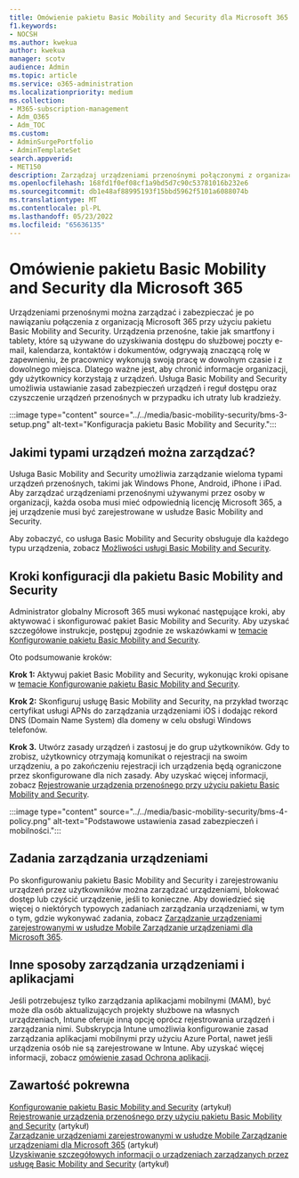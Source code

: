 ```yaml
---
title: Omówienie pakietu Basic Mobility and Security dla Microsoft 365
f1.keywords:
- NOCSH
ms.author: kwekua
author: kwekua
manager: scotv
audience: Admin
ms.topic: article
ms.service: o365-administration
ms.localizationpriority: medium
ms.collection:
- M365-subscription-management
- Adm_O365
- Adm_TOC
ms.custom:
- AdminSurgePortfolio
- AdminTemplateSet
search.appverid:
- MET150
description: Zarządzaj urządzeniami przenośnymi połączonymi z organizacją Microsoft 365 i zabezpieczaj je, konfigurując i korzystając z pakietu Basic Mobility and Security.
ms.openlocfilehash: 168fd1f0ef08cf1a9bd5d7c90c53781016b232e6
ms.sourcegitcommit: db1e48af88995193f15bbd5962f5101a6088074b
ms.translationtype: MT
ms.contentlocale: pl-PL
ms.lasthandoff: 05/23/2022
ms.locfileid: "65636135"
---
```

# <a name="overview-of-basic-mobility-and-security-for-microsoft-365"></a>Omówienie pakietu Basic Mobility and Security dla Microsoft 365

Urządzeniami przenośnymi można zarządzać i zabezpieczać je po nawiązaniu połączenia z organizacją Microsoft 365 przy użyciu pakietu Basic Mobility and Security. Urządzenia przenośne, takie jak smartfony i tablety, które są używane do uzyskiwania dostępu do służbowej poczty e-mail, kalendarza, kontaktów i dokumentów, odgrywają znaczącą rolę w zapewnieniu, że pracownicy wykonują swoją pracę w dowolnym czasie i z dowolnego miejsca. Dlatego ważne jest, aby chronić informacje organizacji, gdy użytkownicy korzystają z urządzeń. Usługa Basic Mobility and Security umożliwia ustawianie zasad zabezpieczeń urządzeń i reguł dostępu oraz czyszczenie urządzeń przenośnych w przypadku ich utraty lub kradzieży.

:::image type="content" source="../../media/basic-mobility-security/bms-3-setup.png" alt-text="Konfiguracja pakietu Basic Mobility and Security.":::

## <a name="what-types-of-devices-can-you-manage"></a>Jakimi typami urządzeń można zarządzać?

Usługa Basic Mobility and Security umożliwia zarządzanie wieloma typami urządzeń przenośnych, takimi jak Windows Phone, Android, iPhone i iPad. Aby zarządzać urządzeniami przenośnymi używanymi przez osoby w organizacji, każda osoba musi mieć odpowiednią licencję Microsoft 365, a jej urządzenie musi być zarejestrowane w usłudze Basic Mobility and Security.

Aby zobaczyć, co usługa Basic Mobility and Security obsługuje dla każdego typu urządzenia, zobacz [Możliwości usługi Basic Mobility and Security](capabilities.md).

## <a name="setup-steps-for-basic-mobility-and-security"></a>Kroki konfiguracji dla pakietu Basic Mobility and Security

Administrator globalny Microsoft 365 musi wykonać następujące kroki, aby aktywować i skonfigurować pakiet Basic Mobility and Security. Aby uzyskać szczegółowe instrukcje, postępuj zgodnie ze wskazówkami w [temacie Konfigurowanie pakietu Basic Mobility and Security](set-up.md). 

Oto podsumowanie kroków:

**Krok 1:** Aktywuj pakiet Basic Mobility and Security, wykonując kroki opisane w [temacie Konfigurowanie pakietu Basic Mobility and Security](set-up.md).

**Krok 2:** Skonfiguruj usługę Basic Mobility and Security, na przykład tworząc certyfikat usługi APNs do zarządzania urządzeniami iOS i dodając rekord DNS (Domain Name System) dla domeny w celu obsługi Windows telefonów.

**Krok 3.** Utwórz zasady urządzeń i zastosuj je do grup użytkowników. Gdy to zrobisz, użytkownicy otrzymają komunikat o rejestracji na swoim urządzeniu, a po zakończeniu rejestracji ich urządzenia będą ograniczone przez skonfigurowane dla nich zasady. Aby uzyskać więcej informacji, zobacz [Rejestrowanie urządzenia przenośnego przy użyciu pakietu Basic Mobility and Security](enroll-your-mobile-device.md). 

:::image type="content" source="../../media/basic-mobility-security/bms-4-policy.png" alt-text="Podstawowe ustawienia zasad zabezpieczeń i mobilności.":::

## <a name="device-management-tasks"></a>Zadania zarządzania urządzeniami

Po skonfigurowaniu pakietu Basic Mobility and Security i zarejestrowaniu urządzeń przez użytkowników można zarządzać urządzeniami, blokować dostęp lub czyścić urządzenie, jeśli to konieczne. Aby dowiedzieć się więcej o niektórych typowych zadaniach zarządzania urządzeniami, w tym o tym, gdzie wykonywać zadania, zobacz [Zarządzanie urządzeniami zarejestrowanymi w usłudze Mobile Zarządzanie urządzeniami dla Microsoft 365](manage-enrolled-devices.md).

## <a name="other-ways-to-manage-devices-and-apps"></a>Inne sposoby zarządzania urządzeniami i aplikacjami

Jeśli potrzebujesz tylko zarządzania aplikacjami mobilnymi (MAM), być może dla osób aktualizujących projekty służbowe na własnych urządzeniach, Intune oferuje inną opcję oprócz rejestrowania urządzeń i zarządzania nimi. Subskrypcja Intune umożliwia konfigurowanie zasad zarządzania aplikacjami mobilnymi przy użyciu Azure Portal, nawet jeśli urządzenia osób nie są zarejestrowane w Intune. Aby uzyskać więcej informacji, zobacz [omówienie zasad Ochrona aplikacji](/mem/intune/apps/app-protection-policy).

## <a name="related-content"></a>Zawartość pokrewna

[Konfigurowanie pakietu Basic Mobility and Security](set-up.md) (artykuł)\
[Rejestrowanie urządzenia przenośnego przy użyciu pakietu Basic Mobility and Security](enroll-your-mobile-device.md) (artykuł)\
[Zarządzanie urządzeniami zarejestrowanymi w usłudze Mobile Zarządzanie urządzeniami dla Microsoft 365](manage-enrolled-devices.md) (artykuł)\
[Uzyskiwanie szczegółowych informacji o urządzeniach zarządzanych przez usługę Basic Mobility and Security](get-details-about-managed-devices.md) (artykuł)